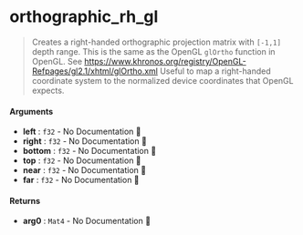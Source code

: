 # orthographic\_rh\_gl

>  Creates a right-handed orthographic projection matrix with `[-1,1]` depth
>  range.  This is the same as the OpenGL `glOrtho` function in OpenGL.
>  See
>  <https://www.khronos.org/registry/OpenGL-Refpages/gl2.1/xhtml/glOrtho.xml>
>  Useful to map a right-handed coordinate system to the normalized device coordinates that OpenGL expects.

#### Arguments

- **left** : `f32` \- No Documentation 🚧
- **right** : `f32` \- No Documentation 🚧
- **bottom** : `f32` \- No Documentation 🚧
- **top** : `f32` \- No Documentation 🚧
- **near** : `f32` \- No Documentation 🚧
- **far** : `f32` \- No Documentation 🚧

#### Returns

- **arg0** : `Mat4` \- No Documentation 🚧